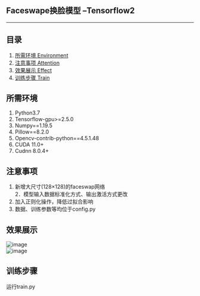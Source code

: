 ﻿## Faceswape换脸模型 –Tensorflow2 
---

## 目录  
1. [所需环境 Environment](#所需环境) 
2. [注意事项 Attention](#注意事项) 
3. [效果展示 Effect](#效果展示) 
4. [训练步骤 Train](#训练步骤) 

## 所需环境  
1. Python3.7
2. Tensorflow-gpu>=2.5.0 
3. Numpy==1.19.5
4. Pillow==8.2.0
5. Opencv-contrib-python==4.5.1.48
6. CUDA 11.0+
7. Cudnn 8.0.4+

## 注意事项  
1. 新增大尺寸(128×128)的faceswap网络  
2．模型输入数据标准化方式、输出激活方式更改  
3. 加入正则化操作，降低过拟合影响  
4. 数据、训练参数等均位于config.py  

## 效果展示  
![image]()  
![image]()  

## 训练步骤  
运行train.py  

